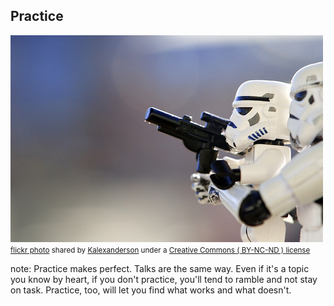 ##  Practice

<a title="Practise" href="https://flickr.com/photos/kalexanderson/6843502446"><img src="/images/6843502446_d8fa57910a.jpg" /></a><br /><small><a title="Practise" href="https://flickr.com/photos/kalexanderson/6843502446">flickr photo</a> shared by <a href="https://flickr.com/people/kalexanderson">Kalexanderson</a> under a <a href="https://creativecommons.org/licenses/by-nc-nd/2.0/">Creative Commons ( BY-NC-ND ) license</a> </small>

note:
    Practice makes perfect. Talks are the same way.
    Even if it's a topic you know by heart, if you don't
    practice, you'll tend to ramble and not stay on task.
    Practice, too, will let you find what works and what
    doesn't.

